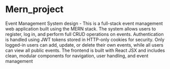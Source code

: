 # Mern_project
Event Management System design - This is a full-stack event management web application built using the MERN stack. The system allows users to register, log in, and perform full CRUD operations on events. Authentication is handled using JWT tokens stored in HTTP-only cookies for security. Only logged-in users can add, update, or delete their own events, while all users can view all public events. The frontend is built with React JSX and includes clean, modular components for navigation, user handling, and event management
